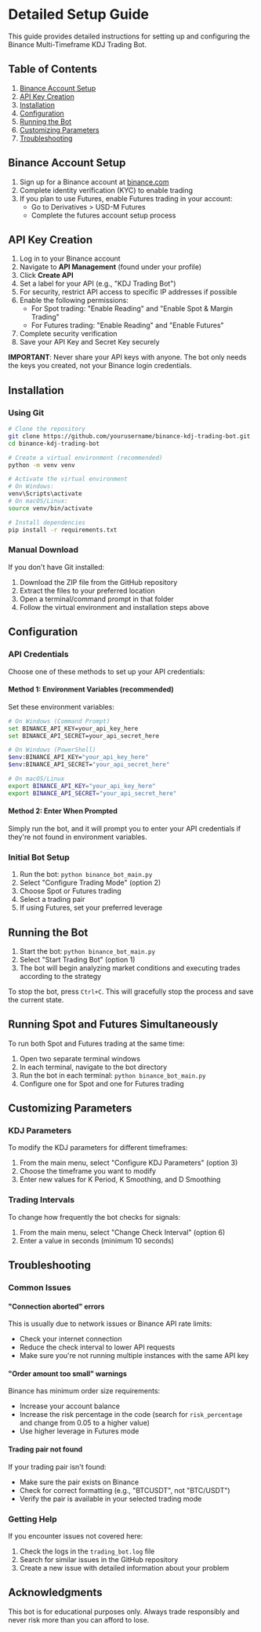 # Detailed Setup Guide

This guide provides detailed instructions for setting up and configuring the Binance Multi-Timeframe KDJ Trading Bot.

## Table of Contents

1. [Binance Account Setup](#binance-account-setup)
2. [API Key Creation](#api-key-creation)
3. [Installation](#installation)
4. [Configuration](#configuration)
5. [Running the Bot](#running-the-bot)
6. [Customizing Parameters](#customizing-parameters)
7. [Troubleshooting](#troubleshooting)

## Binance Account Setup

1. Sign up for a Binance account at [binance.com](https://www.binance.com/en/register)
2. Complete identity verification (KYC) to enable trading
3. If you plan to use Futures, enable Futures trading in your account:
   - Go to Derivatives > USD-M Futures
   - Complete the futures account setup process

## API Key Creation

1. Log in to your Binance account
2. Navigate to **API Management** (found under your profile)
3. Click **Create API**
4. Set a label for your API (e.g., "KDJ Trading Bot")
5. For security, restrict API access to specific IP addresses if possible
6. Enable the following permissions:
   - For Spot trading: "Enable Reading" and "Enable Spot & Margin Trading"
   - For Futures trading: "Enable Reading" and "Enable Futures"
7. Complete security verification
8. Save your API Key and Secret Key securely

**IMPORTANT**: Never share your API keys with anyone. The bot only needs the keys you created, not your Binance login credentials.

## Installation

### Using Git

```bash
# Clone the repository
git clone https://github.com/yourusername/binance-kdj-trading-bot.git
cd binance-kdj-trading-bot

# Create a virtual environment (recommended)
python -m venv venv

# Activate the virtual environment
# On Windows:
venv\Scripts\activate
# On macOS/Linux:
source venv/bin/activate

# Install dependencies
pip install -r requirements.txt
```

### Manual Download

If you don't have Git installed:

1. Download the ZIP file from the GitHub repository
2. Extract the files to your preferred location
3. Open a terminal/command prompt in that folder
4. Follow the virtual environment and installation steps above

## Configuration

### API Credentials

Choose one of these methods to set up your API credentials:

#### Method 1: Environment Variables (recommended)

Set these environment variables:

```bash
# On Windows (Command Prompt)
set BINANCE_API_KEY=your_api_key_here
set BINANCE_API_SECRET=your_api_secret_here

# On Windows (PowerShell)
$env:BINANCE_API_KEY="your_api_key_here"
$env:BINANCE_API_SECRET="your_api_secret_here"

# On macOS/Linux
export BINANCE_API_KEY="your_api_key_here"
export BINANCE_API_SECRET="your_api_secret_here"
```

#### Method 2: Enter When Prompted

Simply run the bot, and it will prompt you to enter your API credentials if they're not found in environment variables.

### Initial Bot Setup

1. Run the bot: `python binance_bot_main.py`
2. Select "Configure Trading Mode" (option 2)
3. Choose Spot or Futures trading
4. Select a trading pair
5. If using Futures, set your preferred leverage

## Running the Bot

1. Start the bot: `python binance_bot_main.py`
2. Select "Start Trading Bot" (option 1)
3. The bot will begin analyzing market conditions and executing trades according to the strategy

To stop the bot, press `Ctrl+C`. This will gracefully stop the process and save the current state.

## Running Spot and Futures Simultaneously

To run both Spot and Futures trading at the same time:

1. Open two separate terminal windows
2. In each terminal, navigate to the bot directory
3. Run the bot in each terminal: `python binance_bot_main.py`
4. Configure one for Spot and one for Futures trading

## Customizing Parameters

### KDJ Parameters

To modify the KDJ parameters for different timeframes:

1. From the main menu, select "Configure KDJ Parameters" (option 3)
2. Choose the timeframe you want to modify
3. Enter new values for K Period, K Smoothing, and D Smoothing

### Trading Intervals

To change how frequently the bot checks for signals:

1. From the main menu, select "Change Check Interval" (option 6)
2. Enter a value in seconds (minimum 10 seconds)

## Troubleshooting

### Common Issues

#### "Connection aborted" errors

This is usually due to network issues or Binance API rate limits:

- Check your internet connection
- Reduce the check interval to lower API requests
- Make sure you're not running multiple instances with the same API key

#### "Order amount too small" warnings

Binance has minimum order size requirements:

- Increase your account balance
- Increase the risk percentage in the code (search for `risk_percentage` and change from 0.05 to a higher value)
- Use higher leverage in Futures mode

#### Trading pair not found

If your trading pair isn't found:

- Make sure the pair exists on Binance
- Check for correct formatting (e.g., "BTCUSDT", not "BTC/USDT")
- Verify the pair is available in your selected trading mode

### Getting Help

If you encounter issues not covered here:

1. Check the logs in the `trading_bot.log` file
2. Search for similar issues in the GitHub repository
3. Create a new issue with detailed information about your problem

## Acknowledgments

This bot is for educational purposes only. Always trade responsibly and never risk more than you can afford to lose.
